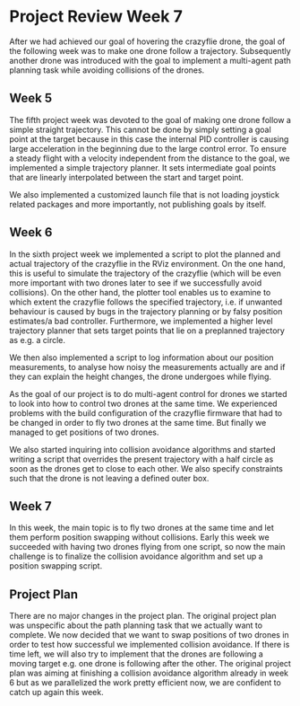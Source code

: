 # Project Review Week 7

After we had achieved our goal of hovering the crazyflie drone, the goal of the following week was to make one drone follow a trajectory. Subsequently another drone was introduced with the goal to implement a multi-agent path planning task while avoiding collisions of the drones.

## Week 5

The fifth project week was devoted to the goal of making one drone follow a simple straight trajectory. This cannot be done by simply setting a goal point at the target because in this case the internal PID controller is causing large acceleration in the beginning due to the large control error. To ensure a steady flight with a velocity independent from the distance to the goal, we implemented a simple trajectory planner. It sets intermediate goal points that are linearly interpolated between the start and target point. 

We also implemented a customized launch file that is not loading joystick related packages and more importantly, not publishing goals by itself. 

## Week 6

In the sixth project week we implemented a script to plot the planned and actual trajectory of the crazyflie in the RViz environment. On the one hand, this is useful to simulate the trajectory of the crazyflie (which will be even more important with two drones later to see if we successfully avoid collisions). On the other hand, the plotter tool enables us to examine to which extent the crazyflie follows the specified trajectory, i.e. if unwanted behaviour is caused by bugs in the trajectory planning or by falsy position estimates/a bad controller. Furthermore, we implemented a higher level trajectory planner that sets target points that lie on a preplanned trajectory as e.g. a circle. 

We then also implemented a script to log information about our position measurements, to analyse how noisy the measurements actually are and if they can explain the height changes, the drone undergoes while flying.

As the goal of our project is to do multi-agent control for drones we started to look into how to control two drones at the same time. We experienced problems with the build configuration of the crazyflie firmware that had to be changed in order to fly two drones at the same time. But finally we managed to get positions of two drones.

We also started inquiring into collision avoidance algorithms and started writing a script that overrides the present trajectory with a half circle as soon as the drones get to close to each other. We also specify constraints such that the drone is not leaving a defined outer box.


## Week 7

In this week, the main topic is to fly two drones at the same time and let them perform position swapping without collisions. Early this week we succeeded with having two drones flying from one script, so now the main challenge is to finalize the collision avoidance algorithm and set up a position swapping script.

## Project Plan

There are no major changes in the project plan. The original project plan was unspecific about the path planning task that we actually want to complete. We now decided that we want to swap positions of two drones in order to test how successful we implemented collision avoidance. If there is time left, we will also try to implement that the drones are following a moving target e.g. one drone is following after the other. The original project plan was aiming at finishing a collision avoidance algorithm already in week 6 but as we parallelized the work pretty efficient now, we are confident to catch up again this week.